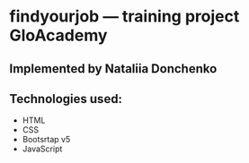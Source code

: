 # findyourjob — training project GloAcademy

## Implemented by Nataliia Donchenko

## Technologies used:
- HTML
- CSS
- Bootsrtap v5
- JavaScript
